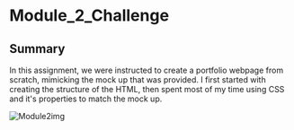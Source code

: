 # Module_2_Challenge

## Summary
In this assignment, we were instructed to create a portfolio webpage from scratch, mimicking the mock up that was provided. I first started with creating the structure of the HTML, then spent most of my time using CSS and it's properties to match the mock up.

![Module2img](https://user-images.githubusercontent.com/110567243/209279568-44331b5a-9010-4150-bc97-5197f74252d9.PNG)
